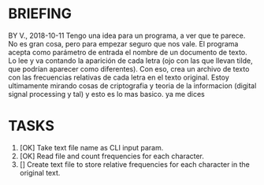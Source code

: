 

# BRIEFING
BY V., 2018-10-11
Tengo una idea para un programa, a ver que te parece.
No es gran cosa, pero para empezar seguro que nos vale.
El programa acepta como parámetro de entrada el nombre de un documento de texto.
Lo lee y va contando la aparición de cada letra (ojo con las que llevan tilde, que podrían aparecer como diferentes).
Con eso, crea un archivo de texto con las frecuencias relativas de cada letra en el texto original.
Estoy ultimamente mirando cosas de criptografia y teoria de la informacion (digital signal processing y tal) y esto es lo mas basico.
ya me dices

# TASKS
1. [OK] Take text file name as CLI input param.
2. [OK] Read file and count frequencies for each character.
3. [] Create text file to store relative frequencies for each character in the original text.
